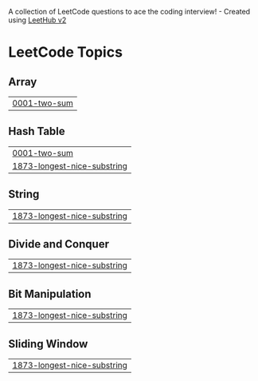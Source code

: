 A collection of LeetCode questions to ace the coding interview! - Created using [LeetHub v2](https://github.com/arunbhardwaj/LeetHub-2.0)
<!---LeetCode Topics Start-->
# LeetCode Topics
## Array
|  |
| ------- |
| [0001-two-sum](https://github.com/aro-ch-18/LeetCode/tree/master/0001-two-sum) |
## Hash Table
|  |
| ------- |
| [0001-two-sum](https://github.com/aro-ch-18/LeetCode/tree/master/0001-two-sum) |
| [1873-longest-nice-substring](https://github.com/aro-ch-18/LeetCode/tree/master/1873-longest-nice-substring) |
## String
|  |
| ------- |
| [1873-longest-nice-substring](https://github.com/aro-ch-18/LeetCode/tree/master/1873-longest-nice-substring) |
## Divide and Conquer
|  |
| ------- |
| [1873-longest-nice-substring](https://github.com/aro-ch-18/LeetCode/tree/master/1873-longest-nice-substring) |
## Bit Manipulation
|  |
| ------- |
| [1873-longest-nice-substring](https://github.com/aro-ch-18/LeetCode/tree/master/1873-longest-nice-substring) |
## Sliding Window
|  |
| ------- |
| [1873-longest-nice-substring](https://github.com/aro-ch-18/LeetCode/tree/master/1873-longest-nice-substring) |
<!---LeetCode Topics End-->